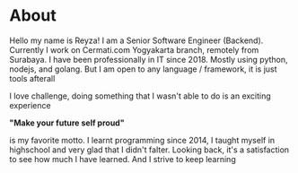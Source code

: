 # About

Hello my name is Reyza!
I am a Senior Software Engineer (Backend). Currently I work on Cermati.com
Yogyakarta branch, remotely from Surabaya. I have been professionally in IT
since 2018. Mostly using python, nodejs, and golang. But I am open to any
language / framework, it is just tools afterall

I love challenge, doing something
that I wasn't able to do is an exciting experience

**"Make your future self proud"**

is my favorite motto. I learnt programming since 2014, I taught myself in highschool
and very glad that I didn't falter. Looking back, it's a satisfaction to see how
much I have learned. And I strive to keep learning

